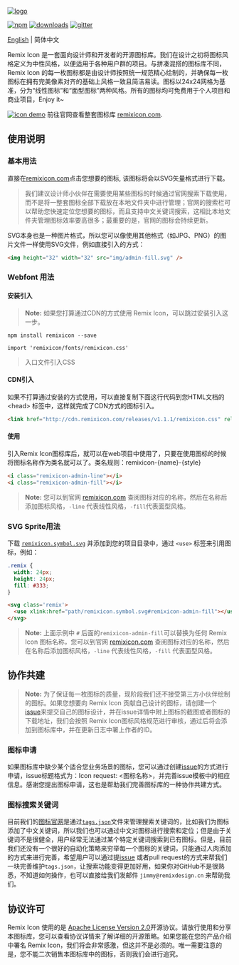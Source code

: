 [![logo](http://cdn.remixicon.com/logo-github.svg)](https://remixicon.com)

[![npm](https://img.shields.io/npm/v/remixicon.svg?labelColor=4A4A4A&color=006AFF&style=flat-square)](https://www.npmjs.com/package/remixicon)
[![downloads](https://img.shields.io/npm/dt/remixicon.svg?labelColor=4A4A4A&color=23AF5F&style=flat-square)](https://www.npmjs.com/package/remixicon)
[![gitter](https://img.shields.io/gitter/room/:user/:repo.svg?labelColor=4A4A4A&color=d73666&style=flat-square)](https://gitter.im/remixicon/community)

[English](./README.md) | 简体中文

Remix Icon 是一套面向设计师和开发者的开源图标库。我们在设计之初将图标风格定义为中性风格，以便适用于各种用户群的项目。与拼凑混搭的图标库不同，Remix Icon 的每一枚图标都是由设计师按照统一规范精心绘制的，并确保每一枚图标在拥有完美像素对齐的基础上风格一致且简洁易读。图标以24x24网格为基准，分为“线性图标”和“面型图标”两种风格。所有的图标均可免费用于个人项目和商业项目，Enjoy it~

[![icon demo](http://cdn.remixicon.com/preview.svg)](https://remixicon.com)
前往官网查看整套图标库 [remixicon.com](https://remixicon.com).

## 使用说明

### 基本用法
直接在[remixicon.com](https://remixicon.com)点击您想要的图标, 该图标将会以SVG矢量格式进行下载。

> 我们建议设计师小伙伴在需要使用某些图标的时候通过官网搜索下载使用，而不是将一整套图标全部下载放在本地文件夹中进行管理；官网的搜索栏可以帮助您快速定位您想要的图标，而且支持中文关键词搜索，这相比本地文件夹管理图标效率要高很多；最重要的是，官网的图标会持续更新。

SVG本身也是一种图片格式，所以您可以像使用其他格式（如JPG、PNG）的图片文件一样使用SVG文件，例如直接引入的方式：

```html
<img height="32" width="32" src="img/admin-fill.svg" />
```

### Webfont 用法

#### 安装引入
> **Note:** 如果您打算通过CDN的方式使用 Remix Icon，可以跳过安装引入这一步。

```
npm install remixicon --save
```

```
import 'remixicon/fonts/remixicon.css'
```
> 入口文件引入CSS

#### CDN引入
如果不打算通过安装的方式使用，可以直接复制下面这行代码到您HTML文档的 &lt;head&gt; 标签中，这样就完成了CDN方式的图标引入。

```html
<link href="http://cdn.remixicon.com/releases/v1.1.1/remixicon.css" rel="stylesheet">
```

#### 使用
引入Remix Icon图标库后，就可以在web项目中使用了，只要在使用图标的时候将图标名称作为类名就可以了。类名规则：remixicon-{name}-{style}

```html
<i class="remixicon-admin-line"></i>
<i class="remixicon-admin-fill"></i>
```

> **Note:** 您可以到官网 [remixicon.com](https://remixicon.com) 查阅图标对应的名称，然后在名称后添加图标风格，`-line` 代表线性风格，`-fill`代表面型风格。

### SVG Sprite用法
下载 [`remixicon.symbol.svg`](http://remixicon.com/fonts/remixicon.symbol.svg) 并添加到您的项目目录中，通过 `<use>` 标签来引用图标，例如：

```css
.remix {
  width: 24px;
  height: 24px;
  fill: #333;
}
```

```html
<svg class='remix'>
  <use xlink:href="path/remixicon.symbol.svg#remixicon-admin-fill"></use>
</svg>
```

> **Note:** 上面示例中 `#` 后面的`remixicon-admin-fill`可以替换为任何 Remix Icon 图标名称，您可以到官网 [remixicon.com](https://remixicon.com) 查阅图标对应的名称，然后在名称后添加图标风格，`-line` 代表线性风格，`-fill` 代表面型风格。

## 协作共建
> **Note:** 为了保证每一枚图标的质量，现阶段我们还不接受第三方小伙伴绘制的图标。如果您想要向 Remix Icon 贡献自己设计的图标，请创建一个[issue](https://github.com/Remix-Design/remixicon/issues)来提交自己的图标设计，并在issue详情中附上图标的截图或者图标的下载地址，我们会按照 Remix Icon图标风格规范进行审核，通过后将会添加到图标库中，并在更新日志中署上作者的ID。

### 图标申请
如果图标库中缺少某个适合您业务场景的图标，您可以通过创建[issue](https://github.com/Remix-Design/remixicon/issues)的方式进行申请，issue标题格式为：Icon request: <图标名称>，并完善issue模板中的相应信息。感谢您提出图标申请，这也是帮助我们完善图标库的一种协作共建方式。

### 图标搜索关键词
目前我们的[图标官网](https://remixicon.com)是通过[`tags.json`](https://github.com/Remix-Design/remixicon/blob/master/tags.json)文件来管理搜索关键词的，比如我们为图标添加了中文关键词，所以我们也可以通过中文对图标进行搜索和定位；但是由于关键词不是很健全，用户经常无法通过某个特定关键词搜索到已有图标。但是，目前我们还没有一个很好的自动化策略来穷举每一个图标的关键词，只能通过人肉添加的方式来进行完善，希望用户可以通过提[issue](https://github.com/Remix-Design/remixicon/issues) 或者pull request的方式来帮我们一块完善维护`tags.json`，让搜索功能变得更加好用，如果你对GitHub不是很熟悉，不知道如何操作，也可以直接给我们发邮件 `jimmy@remixdesign.cn` 来帮助我们。

## 协议许可
Remix Icon 使用的是 [Apache License Version 2.0](https://github.com/Remix-Design/remixicon/blob/master/License)开源协议。请放行使用和分享本图标库，您可以查看协议详情来了解详细的开源策略。如果您能在您的产品介绍中署名 Remix Icon，我们将会非常感激，但这并不是必须的。唯一需要注意的是，您不能二次销售本图标库中的图标，否则我们会进行追究。
